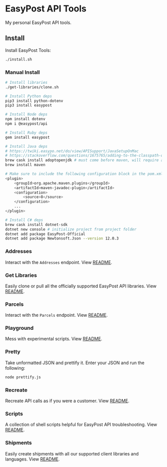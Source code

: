 # EasyPost API Tools

My personal EasyPost API tools.

## Install

Install EasyPost Tools:

```bash
./install.sh
```

### Manual Install

```bash
# Install libraries
./get-libraries/clone.sh

# Install Python deps
pip3 install python-dotenv
pip3 install easypost

# Install Node deps
npm install dotenv
npm i @easypost/api

# Install Ruby deps
gem install easypost

# Install Java deps
# https://twiki.easypo.net/do/view/APISupport/JavaSetupOnMac
# https://stackoverflow.com/questions/1675765/adding-to-the-classpath-on-osx/11304846#11304846
brew cask install adoptopenjdk # must come before maven, will require an admin password to install
brew install maven

# Make sure to include the following configuration block in the pom.xml file for Java:
<plugin> 
    <groupId>org.apache.maven.plugins</groupId> 
    <artifactId>maven-javadoc-plugin</artifactId> 
    <configuration> 
        <source>8</source> 
    </configuration> 
    ... 
</plugin> 

# Install C# deps
brew cask install dotnet-sdk
dotnet new console # initialize project from project folder
dotnet add package EasyPost-Official
dotnet add package Newtonsoft.Json --version 12.0.3
```

### Addresses

Interact with the `Addresses` endpoint. View [README](/addresses/README.md).

### Get Libraries

Easily clone or pull all the officially supported EasyPost API libraries. View [README](/get-libraries/README.md).

### Parcels

Interact with the `Parcels` endpoint. View [README](/parcels/README.md).

### Playground

Mess with experimental scripts. View [README](/playground/README.md).

### Pretty

Take unformatted JSON and prettify it. Enter your JSON and run the following:

```bash
node prettify.js
```

### Recreate

Recreate API calls as if you were a customer. View [README](/recreate/README.md).

### Scripts

A collection of shell scripts helpful for EasyPost API troubleshooting. View [README](/addresses/README.md).

### Shipments

Easily create shipments with all our supported client libraries and languages. View [README](/shipments/README.md).
